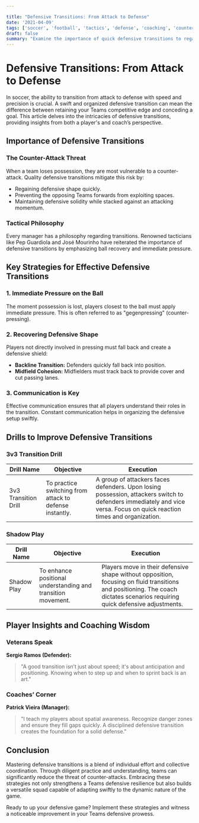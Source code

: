 ```yaml
---

title: "Defensive Transitions: From Attack to Defense"
date: '2021-04-09'
tags: ['soccer', 'football', 'tactics', 'defense', 'coaching', 'counter-attacks', 'transitions', 'strategy']
draft: false
summary: "Examine the importance of quick defensive transitions to regain shape and prevent counter-attacks. A blend of player knowledge and coaching wisdom to master defensive strategies."
---
```


# Defensive Transitions: From Attack to Defense

In soccer, the ability to transition from attack to defense with speed and precision is crucial. A swift and organized defensive transition can mean the difference between retaining your Teams competitive edge and conceding a goal. This article delves into the intricacies of defensive transitions, providing insights from both a player's and coach’s perspective. 

## Importance of Defensive Transitions

### The Counter-Attack Threat

When a team loses possession, they are most vulnerable to a counter-attack. Quality defensive transitions mitigate this risk by:
- Regaining defensive shape quickly.
- Preventing the opposing Teams forwards from exploiting spaces.
- Maintaining defensive solidity while stacked against an attacking momentum.

### Tactical Philosophy

Every manager has a philosophy regarding transitions. Renowned tacticians like Pep Guardiola and José Mourinho have reiterated the importance of defensive transitions by emphasizing ball recovery and immediate pressure.

## Key Strategies for Effective Defensive Transitions

### 1. Immediate Pressure on the Ball

The moment possession is lost, players closest to the ball must apply immediate pressure. This is often referred to as "gegenpressing" (counter-pressing).

### 2. Recovering Defensive Shape

Players not directly involved in pressing must fall back and create a defensive shield:
- **Backline Transition:** Defenders quickly fall back into position.
- **Midfield Cohesion:** Midfielders must track back to provide cover and cut passing lanes.

### 3. Communication is Key

Effective communication ensures that all players understand their roles in the transition. Constant communication helps in organizing the defensive setup swiftly.

## Drills to Improve Defensive Transitions

### 3v3 Transition Drill

| **Drill Name**          | **Objective**                                                   | **Execution**                                     |
|-------------------------|-----------------------------------------------------------------|---------------------------------------------------|
| 3v3 Transition Drill    | To practice switching from attack to defense instantly.         | A group of attackers faces defenders. Upon losing possession, attackers switch to defenders immediately and vice versa. Focus on quick reaction times and organization. |

### Shadow Play

| **Drill Name**          | **Objective**                                                   | **Execution**                                     |
|-------------------------|-----------------------------------------------------------------|---------------------------------------------------|
| Shadow Play             | To enhance positional understanding and transition movement.    | Players move in their defensive shape without opposition, focusing on fluid transitions and positioning. The coach dictates scenarios requiring quick defensive adjustments. |

## Player Insights and Coaching Wisdom

### Veterans Speak

**Sergio Ramos (Defender):**
>"A good transition isn’t just about speed; it's about anticipation and positioning. Knowing when to step up and when to sprint back is an art."

### Coaches’ Corner

**Patrick Vieira (Manager):**
>"I teach my players about spatial awareness. Recognize danger zones and ensure they fill gaps quickly. A disciplined defensive transition creates the foundation for a solid defense."

## Conclusion

Mastering defensive transitions is a blend of individual effort and collective coordination. Through diligent practice and understanding, teams can significantly reduce the threat of counter-attacks. Embracing these strategies not only strengthens a Teams defensive resilience but also builds a versatile squad capable of adapting swiftly to the dynamic nature of the game.

Ready to up your defensive game? Implement these strategies and witness a noticeable improvement in your Teams defensive prowess.
```
